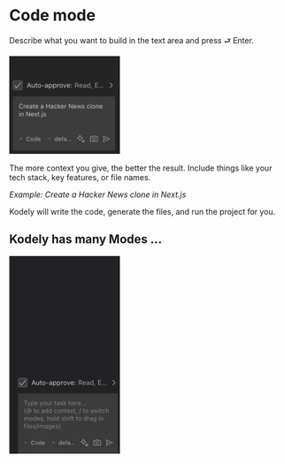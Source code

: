 # Code mode

Describe what you want to build in the text area and press ⮐ Enter.

<img src="images/hn-nextjs.png" width='200' alt="Prompting Kodely to Build a Hacker News clone in Next.js" />

The more context you give, the better the result. Include things like your tech stack, key features, or file names.

_Example: Create a Hacker News clone in Next.js_

Kodely will write the code, generate the files, and run the project for you.

## Kodely has many Modes ...

<img src="images/modes.gif" width='200' alt="Kodely modes" />

